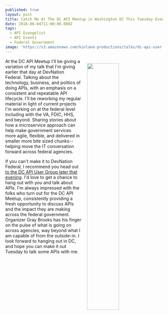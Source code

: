 ```yaml
---
published: true
layout: post
title: Catch Me At The DC API Meetup in Washington DC This Tuesday Evening
date: 2018-06-04T11:00:00.000Z
tags:
  - API Evangelist
  - API Events
  - Federal Government
image: 'https://s3.amazonaws.com/kinlane-productions/talks/dc-api-user-group.png'
---
```

<p><img src="{{ page.image }}" width="45%" align="right" style="padding: 15px;" /></pAfter I speak at DevNation Federal in Washington DC this Tuesday, I am going to give a similar talk at [the DC API API User Group](https://www.meetup.com/DC-Web-API-User-Group/) that evening. I love going to the Meetups in DC, partly because my good friend Gray Brooks runs the event, but also because [I've been working to jumpstart API conversations in Washington DC since 2012 when I held the first DC edition of API Craft](https://apievangelist.com/2012/08/18/api-craft-washington-dc/). I was on a mission to jumpstart API Craft gatherings around the country that year, and it makes me happy to see the API Meetup culture continuing to thrive in DC, where other places it has died out.

At the DC API Meetup I'll be giving a variation of my talk that I'm giving earlier that day at DevNation Federal. Talking about the technology, business, and politics of doing APIs, with an emphasis on a consistent and repeatable API lifecycle. I'll be reworking my regular material in light of current projects I'm working on at the federal level including with the VA, FDIC, HHS, and beyond. Sharing stories about how a microservice approach can help make government services more agile, flexible, and delivered in smaller more bite sized chunks--helping move the IT conversation forward across federal agencies.

If you can't make it to DevNation Federal, I recommend you head out [to the DC API User Group later that evening](https://www.meetup.com/DC-Web-API-User-Group/). I'd love to get a chance to hang out with you and talk about APIs. I'm always impressed with the folks who turn out for the DC API Meetup, consistently providing a fresh opportunity to discuss APIs and the impact they are making across the federal government. Organizer Gray Brooks has his finger on the pulse of what is going on across agencies, way beyond what I am capable of from the outside-in. I look forward to hanging out in DC, and hope you can make it out Tuesday to talk some APIs with me.
